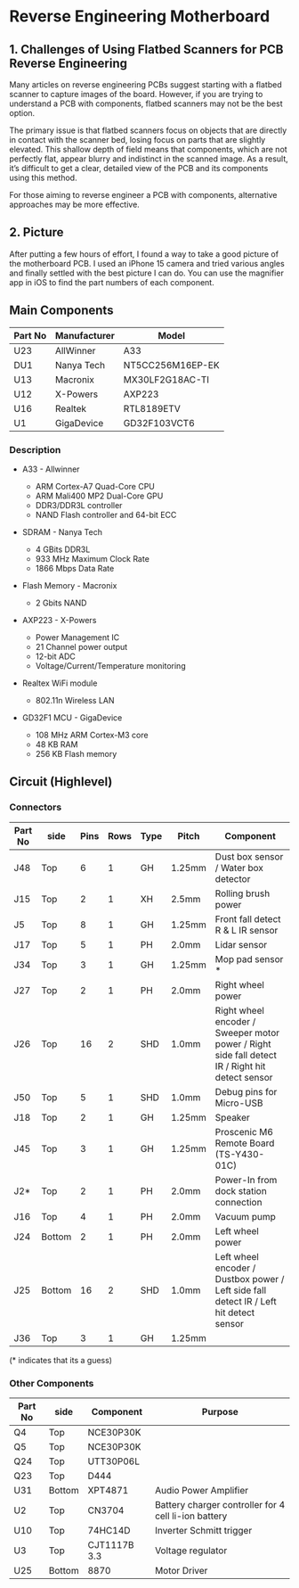 # Reverse Engineering Motherboard

## 1. Challenges of Using Flatbed Scanners for PCB Reverse Engineering

Many articles on reverse engineering PCBs suggest starting with a flatbed scanner to capture images of the board. However, if you are trying to understand a PCB with components, flatbed scanners may not be the best option.

The primary issue is that flatbed scanners focus on objects that are directly in contact with the scanner bed, losing focus on parts that are slightly elevated. This shallow depth of field means that components, which are not perfectly flat, appear blurry and indistinct in the scanned image. As a result, it’s difficult to get a clear, detailed view of the PCB and its components using this method.

For those aiming to reverse engineer a PCB with components, alternative approaches may be more effective.

## 2. Picture

After putting a few hours of effort, I found a way to take a good picture of the motherboard PCB. I used an iPhone 15 camera and tried various angles and finally settled with the best picture I can do. You can use the magnifier app in iOS to find the part numbers of each component.

## Main Components

| Part No | Manufacturer | Model            |
|---------|--------------|------------------|
| U23     | AllWinner    | A33              |
| DU1     | Nanya Tech   | NT5CC256M16EP-EK |
| U13     | Macronix     | MX30LF2G18AC-TI  |
| U12     | X-Powers     | AXP223           |
| U16     | Realtek      | RTL8189ETV       |
| U1      | GigaDevice   | GD32F103VCT6     |

### Description

* A33 - Allwinner
    * ARM Cortex-A7 Quad-Core CPU
    * ARM Mali400 MP2 Dual-Core GPU
    * DDR3/DDR3L controller
    * NAND Flash controller and 64-bit ECC

* SDRAM - Nanya Tech 
    * 4 GBits DDR3L
    * 933 MHz Maximum Clock Rate
    * 1866 Mbps Data Rate

* Flash Memory - Macronix
    * 2 Gbits NAND

* AXP223 - X-Powers
    * Power Management IC
    * 21 Channel power output
    * 12-bit ADC
    * Voltage/Current/Temperature monitoring

* Realtex WiFi module
    * 802.11n Wireless LAN 

* GD32F1 MCU - GigaDevice
    * 108 MHz ARM Cortex-M3 core
    * 48 KB RAM
    * 256 KB Flash memory


## Circuit (Highlevel) 

### Connectors

| Part No | side   | Pins | Rows | Type  | Pitch  | Component 
|---------|--------|------|------|-------|--------|-----------
| J48     | Top    | 6    | 1    | GH    | 1.25mm | Dust box sensor / Water box detector
| J15     | Top    | 2    | 1    | XH    | 2.5mm  | Rolling brush power 
| J5      | Top    | 8    | 1    | GH    | 1.25mm | Front fall detect R & L IR sensor
| J17     | Top    | 5    | 1    | PH    | 2.0mm  | Lidar sensor 
| J34     | Top    | 3    | 1    | GH    | 1.25mm | Mop pad sensor *
| J27     | Top    | 2    | 1    | PH    | 2.0mm  | Right wheel power 
| J26     | Top    | 16   | 2    | SHD   | 1.0mm  | Right wheel encoder / Sweeper motor power / Right side fall detect IR / Right hit detect sensor
| J50     | Top    | 5    | 1    | SHD   | 1.0mm  | Debug pins for Micro-USB
| J18     | Top    | 2    | 1    | GH    | 1.25mm | Speaker
| J45     | Top    | 3    | 1    | GH    | 1.25mm | Proscenic M6 Remote Board (TS-Y430-01C)
| J2*     | Top    | 2    | 1    | PH    | 2.0mm  | Power-In from dock station connection
| J16     | Top    | 4    | 1    | PH    | 2.0mm  | Vacuum pump
| J24     | Bottom | 2    | 1    | PH    | 2.0mm  | Left wheel power
| J25     | Bottom | 16   | 2    | SHD   | 1.0mm  | Left wheel encoder / Dustbox power / Left side fall detect IR / Left hit detect sensor
| J36     | Top    | 3    | 1    | GH    | 1.25mm |
(* indicates that its a guess) 

### Other Components

| Part No | side   | Component    | Purpose   
|---------|--------|--------------|-----------
| Q4      | Top    | NCE30P30K    | 
| Q5      | Top    | NCE30P30K    | 
| Q24     | Top    | UTT30P06L    | 
| Q23     | Top    | D444         | 
| U31     | Bottom | XPT4871      | Audio Power Amplifier
| U2      | Top    | CN3704       | Battery charger controller for 4 cell li-ion battery
| U10     | Top    | 74HC14D      | Inverter Schmitt trigger
| U3      | Top    | CJT1117B 3.3 | Voltage regulator
| U25     | Bottom | 8870         | Motor Driver